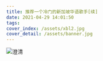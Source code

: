```yaml
---
title: 推荐一个冷门的新加坡华语歌手[续]
date: 2021-04-29 14:01:50
tags:
cover_index: /assets/xbl2.jpg
cover_detail: /assets/banner.jpg
---
```


![澄清](/assets/xbl2.jpg)